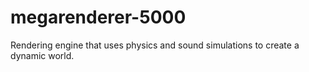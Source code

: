 # megarenderer-5000
Rendering engine that uses physics and sound simulations to create a dynamic world.
